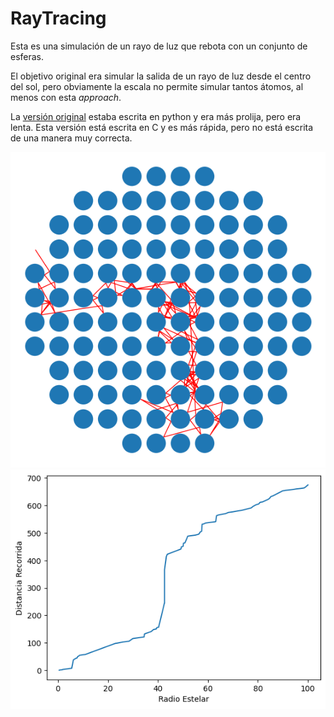 # RayTracing

Esta es una simulación de un rayo de luz que rebota con un conjunto de esferas.

El objetivo original era simular la salida de un rayo de luz desde el centro del sol, pero obviamente la escala no permite simular tantos átomos, al menos con esta *approach*.

La [versión original](https://colab.research.google.com/drive/13z6Xp2l84JcSg4Ms1cRwQSZalnThA6M5?usp=sharing) estaba escrita en python y era más prolija, pero era lenta. Esta versión está escrita en C y es más rápida,
pero no está escrita de una manera muy correcta.

![Gráfico 2D mostrando el recorrido de un rayo que rebota con un grupo de círculos](/recorrido.png)
![Gráfico de la distancia recorrida por el rayo en función del radio de la estrella](/plot.png)
